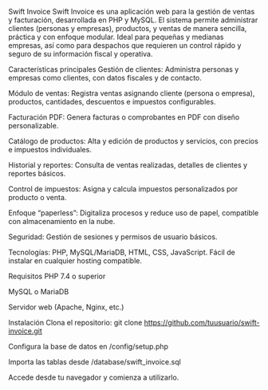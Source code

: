 Swift Invoice
Swift Invoice es una aplicación web para la gestión de ventas y facturación, desarrollada en PHP y MySQL. El sistema permite administrar clientes (personas y empresas), productos, y ventas de manera sencilla, práctica y con enfoque modular. Ideal para pequeñas y medianas empresas, así como para despachos que requieren un control rápido y seguro de su información fiscal y operativa.

Características principales
Gestión de clientes: Administra personas y empresas como clientes, con datos fiscales y de contacto.

Módulo de ventas: Registra ventas asignando cliente (persona o empresa), productos, cantidades, descuentos e impuestos configurables.

Facturación PDF: Genera facturas o comprobantes en PDF con diseño personalizable.

Catálogo de productos: Alta y edición de productos y servicios, con precios e impuestos individuales.

Historial y reportes: Consulta de ventas realizadas, detalles de clientes y reportes básicos.

Control de impuestos: Asigna y calcula impuestos personalizados por producto o venta.

Enfoque “paperless”: Digitaliza procesos y reduce uso de papel, compatible con almacenamiento en la nube.

Seguridad: Gestión de sesiones y permisos de usuario básicos.

Tecnologías: PHP, MySQL/MariaDB, HTML, CSS, JavaScript. Fácil de instalar en cualquier hosting compatible.

Requisitos
PHP 7.4 o superior

MySQL o MariaDB

Servidor web (Apache, Nginx, etc.)

Instalación
Clona el repositorio:
git clone https://github.com/tuusuario/swift-invoice.git

Configura la base de datos en /config/setup.php

Importa las tablas desde /database/swift_invoice.sql

Accede desde tu navegador y comienza a utilizarlo.

